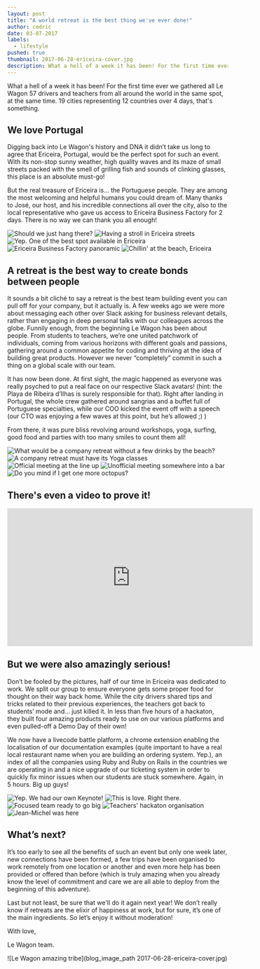 ```yaml
---
layout: post
title: "A world retreat is the best thing we've ever done!"
author: cedric
date: 03-07-2017
labels:
  - lifestyle
pushed: true
thumbnail: 2017-06-28-ericeira-cover.jpg
description: What a hell of a week it has been! For the first time ever we gathered all Le Wagon 57 drivers and teachers from all around the world in the same spot, at the same time.
---
```


What a hell of a week it has been! For the first time ever we gathered all Le Wagon 57 drivers and teachers from all around the world in the same spot, at the same time. 19 cities representing 12 countries over 4 days, that's something.

## We love Portugal

Digging back into Le Wagon's history and DNA it didn’t take us long to agree that Ericeira, Portugal, would be the perfect spot for such an event. With its non-stop sunny weather, high quality waves and its maze of small streets packed with the smell of grilling fish and sounds of clinking glasses, this place is an absolute must-go!

But the real treasure of Ericeira is… the Portuguese people. They are among the most welcoming and helpful humans you could dream of. Many thanks to José, our host, and his incredible connections all over the city, also to the local representative who gave us access to Ericeira Business Factory for 2 days. There is no way we can thank you all enough!

<div class="photo-gallery">
  <img class="mid" src="blog_image_path 2017-06-28-ericeira-6.jpg" alt="Should we just hang there?">
  <img class="mid" src="blog_image_path 2017-06-28-ericeira-5.jpg" alt="Having a stroll in Ericeira streets">
  <img class="full" src="blog_image_path 2017-06-28-ericeira-22.jpg" alt="Yep. One of the best spot available in Ericeira">
  <img class="mid" src="blog_image_path 2017-06-28-ericeira-19.jpg" alt="Ericeira Business Factory panoramic">
  <img class="mid" src="blog_image_path 2017-06-28-ericeira-1.jpg" alt="Chillin' at the beach, Ericeira">
</div>

## A retreat is the best way to create bonds between people

It sounds a bit cliché to say a retreat is the best team building event you can pull off for your company, but it actually is. A few weeks ago we were more about messaging each other over Slack asking for business relevant details, rather than engaging in deep personal talks with our colleagues across the globe. Funnily enough, from the beginning Le Wagon has been about people. From students to teachers, we’re one united patchwork of individuals, coming from various horizons with different goals and passions, gathering around a common appetite for coding and thriving at the idea of building great products. However we never “completely” commit in such a thing on a global scale with our team.

It has now been done. At first sight, the magic happened as everyone was really psyched to put a real face on our respective Slack avatars! (hint: the Playa de Ribeira d’Ilhas is surely responsible for that). Right after landing in Portugal, the whole crew gathered around sangrias and a buffet full of Portuguese specialties, while our COO kicked the event off with a speech (our CTO was enjoying a few waves at this point, but he’s allowed ;) )

From there, it was pure bliss revolving around workshops, yoga, surfing, good food and parties with too many smiles to count them all!

<div class="photo-gallery">
  <img class="mid" src="blog_image_path 2017-06-28-ericeira-3.jpg" alt="What would be a company retreat without a few drinks by the beach?">
  <img class="mid" src="blog_image_path 2017-06-28-ericeira-16.jpg" alt="A company retreat must have its Yoga classes">
  <img class="full" src="blog_image_path 2017-06-28-ericeira-9.jpg" alt="Official meeting at the line up">
  <img class="mid" src="blog_image_path 2017-06-28-ericeira-17.jpg" alt="Unofficial meeting somewhere into a bar">
  <img class="mid" src="blog_image_path 2017-06-28-ericeira-21.jpg" alt="Do you mind if I get one more octopus?">
</div>

## There's even a video to prove it!

<div class="video-container">
  <div class="video-wrapper">
    <iframe width="560" height="315" src="https://www.youtube.com/embed/_yZwUsWAw4g" frameborder="0" allowfullscreen></iframe>
  </div>
</div>

## But we were also amazingly serious!

Don’t be fooled by the pictures, half of our time in Ericeira was dedicated to work. We split our group to ensure everyone gets some proper food for thought on their way back home. While the city drivers shared tips and tricks related to their previous experiences, the teachers got back to students’ mode and… just killed it. In less than five hours of a hackaton, they built four amazing products ready to use on our various platforms and even pulled-off a Demo Day of their own!

We now have a livecode battle platform, a chrome extension enabling the localisation of our documentation examples (quite important to have a real local restaurant name when you are building an ordering system. Yep.), an index of all the companies using Ruby and Ruby on Rails in the countries we are operating in and a nice upgrade of our ticketing system in order to quickly fix minor issues when our students are stuck somewhere. Again, in 5 hours. Big up guys!

<div class="photo-gallery">
  <img class="mid" src="blog_image_path 2017-06-28-ericeira-4.jpg" alt="Yep. We had our own Keynote!">
  <img class="mid" src="blog_image_path 2017-06-28-ericeira-27.jpg" alt="This is love. Right there.">
  <img class="full" src="blog_image_path 2017-06-28-ericeira-12.jpg" alt="Focused team ready to go big">
  <img class="mid" src="blog_image_path 2017-06-28-ericeira-13.jpg" alt="Teachers' hackaton organisation">
  <img class="mid" src="blog_image_path 2017-06-28-ericeira-10.jpg" alt="Jean-Michel was here">
</div>

## What’s next?

It’s too early to see all the benefits of such an event but only one week later, new connections have been formed, a few trips have been organised to work remotely from one location or another and even more help has been provided or offered than before (which is truly amazing when you already know the level of commitment and care we are all able to deploy from the beginning of this adventure).

Last but not least, be sure that we'll do it again next year! We don’t really know if retreats are the elixir of happiness at work, but for sure, it’s one of the main ingredients. So let’s enjoy it without moderation!

With love,

Le Wagon team.

![Le Wagon amazing tribe](blog_image_path 2017-06-28-ericeira-cover.jpg)

